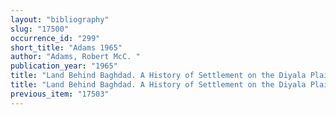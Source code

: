 ```yaml
---
layout: "bibliography"
slug: "17500"
occurrence_id: "299"
short_title: "Adams 1965"
author: "Adams, Robert McC. "
publication_year: "1965"
title: "Land Behind Baghdad. A History of Settlement on the Diyala Plains"
title: "Land Behind Baghdad. A History of Settlement on the Diyala Plains"
previous_item: "17503"
---
```

